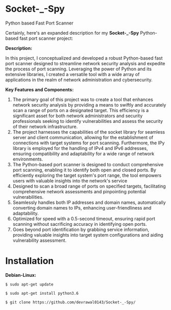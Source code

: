 # Socket-_-Spy
Python based Fast Port Scanner

Certainly, here's an expanded description for my **Socket-_-Spy** Python-based fast port scanner project:

**Description:**
<p>
In this project, I conceptualized and developed a robust Python-based fast port scanner designed to streamline network security analysis and expedite the process of port scanning. Leveraging the power of Python and its extensive libraries, I created a versatile tool with a wide array of applications in the realm of network administration and cybersecurity.
</p>

**Key Features and Components:**

<ol>
  <li>
    The primary goal of this project was to create a tool that enhances network security analysis by providing a means to swiftly and accurately scan a range of ports on a designated target. This efficiency is a significant asset for both network administrators and security professionals seeking to identify vulnerabilities and assess the security of their network infrastructure.
</li>
  <li>
    The project harnesses the capabilities of the socket library for seamless server and client communication, allowing for the establishment of connections with target systems for port scanning. Furthermore, the IPy library is employed for the handling of IPv4 and IPv6 addresses, ensuring compatibility and adaptability for a wide range of network environments.
  </li>
  <li>
    The Python-based port scanner is designed to conduct comprehensive port scanning, enabling it to identify both open and closed ports. By efficiently exploring the target system's port range, the tool empowers users with valuable insights into the network's service
  </li>

<li>Designed to scan a broad range of ports on specified targets, facilitating comprehensive network assessments and pinpointing potential vulnerabilities.</li>
<li>Seamlessly handles both IP addresses and domain names, automatically converting domain names to IPs, enhancing user-friendliness and adaptability.</li>
<li>Optimized for speed with a 0.5-second timeout, ensuring rapid port scanning without sacrificing accuracy in identifying open ports.</li>
<li>Goes beyond port identification by grabbing service information, providing valuable insights into target system configurations and aiding vulnerability assessment.</li>
</ol>

# Installation



**Debian-Linux:**

```
$ sudo apt-get update
```
```
$ sudo apt-get install python3.6
```
```
$ git clone https://github.com/devrawal0143/Socket-_-Spy/
```

